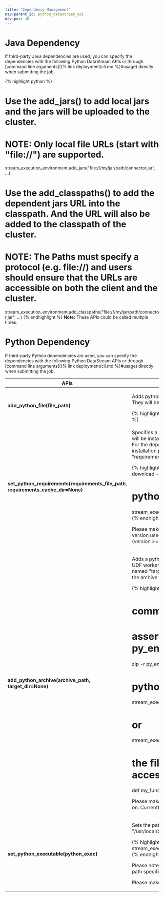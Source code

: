 ```yaml
---
title: "Dependency Management"
nav-parent_id: python_datastream_api
nav-pos: 40
---
```

<!--
Licensed to the Apache Software Foundation (ASF) under one
or more contributor license agreements.  See the NOTICE file
distributed with this work for additional information
regarding copyright ownership.  The ASF licenses this file
to you under the Apache License, Version 2.0 (the
"License"); you may not use this file except in compliance
with the License.  You may obtain a copy of the License at

  http://www.apache.org/licenses/LICENSE-2.0

Unless required by applicable law or agreed to in writing,
software distributed under the License is distributed on an
"AS IS" BASIS, WITHOUT WARRANTIES OR CONDITIONS OF ANY
KIND, either express or implied.  See the License for the
specific language governing permissions and limitations
under the License.
-->

# Java Dependency

If third-party Java dependencies are used, you can specify the dependencies with the following Python DataStream APIs or 
through [command line arguments]({% link deployment/cli.md %}#usage) directly when submitting the job.

{% highlight python %}
# Use the add_jars() to add local jars and the jars will be uploaded to the cluster.
# NOTE: Only local file URLs (start with "file://") are supported.
stream_execution_environment.add_jars("file:///my/jar/path/connector.jar", ...)

# Use the add_classpaths() to add the dependent jars URL into the classpath. And the URL will also be added to the classpath of the cluster.
# NOTE: The Paths must specify a protocol (e.g. file://) and users should ensure that the URLs are accessible on both the client and the cluster.
stream_execution_environment.add_classpaths("file:///my/jar/path/connector.jar", ...)
{% endhighlight %}
**Note:** These APIs could be called multiple times.

# Python Dependency

If third-party Python dependencies are used, you can specify the dependencies with the following Python DataStream 
APIs or through [command line arguments]({% link deployment/cli.md %}#usage) directly when submitting the job.

<table class="table table-bordered">
  <thead>
    <tr>
      <th class="text-left" style="width: 20%">APIs</th>
      <th class="text-left">Description</th>
    </tr>
  </thead>

  <tbody>
    <tr>
      <td><strong>add_python_file(file_path)</strong></td>
      <td>
        <p>Adds python file dependencies which could be python files, python packages or local directories. They will be added to the PYTHONPATH of the python UDF worker.</p>
{% highlight python %}
stream_execution_environment.add_python_file(file_path)
{% endhighlight %}
      </td>
    </tr>
    <tr>
      <td><strong>set_python_requirements(requirements_file_path, requirements_cache_dir=None)</strong></td>
      <td>
        <p>Specifies a requirements.txt file which defines the third-party dependencies. These dependencies will be installed to a temporary directory and added to the PYTHONPATH of the python UDF worker. For the dependencies which could not be accessed in the cluster, a directory which contains the installation packages of these dependencies could be specified using the parameter "requirements_cached_dir". It will be uploaded to the cluster to support offline installation.</p>
{% highlight python %}
# commands executed in shell
echo numpy==1.16.5 > requirements.txt
pip download -d cached_dir -r requirements.txt --no-binary :all:

# python code
stream_execution_environment.set_python_requirements("/path/to/requirements.txt", "cached_dir")
{% endhighlight %}
        <p>Please make sure the installation packages matches the platform of the cluster and the python version used. These packages will be installed using pip, so also make sure the version of Pip (version >= 7.1.0) and the version of Setuptools (version >= 37.0.0).</p>
      </td>
    </tr>
    <tr>
      <td><strong>add_python_archive(archive_path, target_dir=None)</strong></td>
      <td>
        <p>Adds a python archive file dependency. The file will be extracted to the working directory of python UDF worker. If the parameter "target_dir" is specified, the archive file will be extracted to a directory named "target_dir". Otherwise, the archive file will be extracted to a directory with the same name of the archive file.</p>
{% highlight python %}
# command executed in shell
# assert the relative path of python interpreter is py_env/bin/python
zip -r py_env.zip py_env

# python code
stream_execution_environment.add_python_archive("/path/to/py_env.zip")
# or
stream_execution_environment.add_python_archive("/path/to/py_env.zip", "myenv")

# the files contained in the archive file can be accessed in UDF
def my_func():
    with open("myenv/py_env/data/data.txt") as f:
        ...
{% endhighlight %}
        <p>Please make sure the uploaded python environment matches the platform that the cluster is running on. Currently only zip-format is supported. i.e. zip, jar, whl, egg, etc.</p>
      </td>
    </tr>
    <tr>
      <td><strong>set_python_executable(python_exec)</strong></td>
      <td>
        <p>Sets the path of the python interpreter which is used to execute the python udf workers, e.g., "/usr/local/bin/python3".</p>
{% highlight python %}
stream_execution_environment.add_python_archive("/path/to/py_env.zip")
stream_execution_environment.get_config().set_python_executable("py_env.zip/py_env/bin/python")
{% endhighlight %}
        <p>Please note that if the path of the python interpreter comes from the uploaded python archive, the path specified in set_python_executable should be a relative path.</p>
        <p>Please make sure that the specified environment matches the platform that the cluster is running on.</p>
      </td>
    </tr>
  </tbody>
</table>
